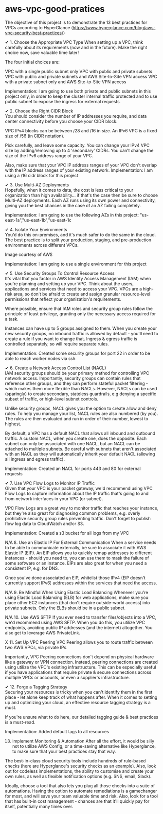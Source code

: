 # aws-vpc-good-pratices
The objective of this project is to demonstrate the 13 best practices for VPCs according to HyperGlance (https://www.hyperglance.com/blog/aws-vpc-security-best-practices/) 

✔  1. Choose the Appropriate VPC Type 
When setting up a VPC, think carefully about its requirements (now and in the future). Make the right choice now, save valuable time later!

The four initial choices are:

VPC with a single public subnet only
VPC with public and private subnets
VPC with public and private subnets and AWS Site-to-Site VPN access
VPC with a private subnet only and AWS Site-to-Site VPN access

Implementation:
I am going to use both private and public subnets in this project only, in order to keep the cluster internal traffic protected and to use public subnet to expose the ingress for external requests

✔ 2. Choose the Right CIDR Block  
You should consider the number of IP addresses you require, and data center connectivity before you choose your CIDR block.

VPC IPv4 blocks can be between /28 and /16 in size. An IPv6 VPC is a fixed size of /56 (in CIDR notation).

Pick carefully, and leave some capacity. You can change your IPv4 VPC size by adding/removing up to 4 'secondary' CIDRs. You can't change the size of the IPv6 address range of your VPC.

Also, make sure that your VPC IP address ranges of your VPC don't overlap with the IP address ranges of your existing network.
Implementation:
I am using a /16 cidr block for this project 


✔ 3. Use Multi-AZ Deployments  
Hopefully, when it comes to data, the cost is less critical to your organization than high availability... if that's the case then be sure to choose Multi-AZ deployments. Each AZ runs using its own power and connectivity, giving you the best chances in the case of an AZ failing completely.

Implementation:
I am going to use the following AZs in this project: "us-east-1a","us-east-1b","us-east-1c

✔ 4. Isolate Your Environments  
You'd do this on-premises, and it's much safer to do the same in the cloud. The best practice is to split your production, staging, and pre-production environments across different VPCs.

Image courtesy of AWS

Implementation:
I am going to use a single environment for this project

✔ 5. Use Security Groups To Control Resource Access   
It's vital that you factor in AWS Identity Access Management (IAM) when you're planning and setting up your VPC. Think about the users, applications and services that need to access your VPC. VPCs are a high-risk area, so don't be afraid to create and assign granular resource-level permissions that reflect your organization's requirements.

Where possible, ensure that IAM roles and security group rules follow the principle of least privilege, granting only the necessary access required for a task.

Instances can have up to 5 groups assigned to them. When you create your new security groups, no inbound traffic is allowed by default - you'll need to create a rule if you want to change that. Ingress & egress traffic is controlled separately, so will require separate rules.

Implementation:
Created some security groups for port 22 in order to be able to reach worker nodes via ssh 

✔ 6. Create a Network Access Control List (NACL)   
IAM security groups should be your primary method for controlling VPC network access. Importantly, security groups can contain rules that reference other groups, and they can perform stateful packet filtering - which makes them more flexible than NACLs. However, NACLs can be used (sparingly) to create secondary, stateless guardrails, e.g denying a specific subset of traffic, or high-level subnet controls.

Unlike security groups, NACL gives you the option to create allow and deny rules. To help you manage your list, NACL rules are also numbered (by you). The rules are then evaluated and run in order of their number, lowest to highest.

By default, a VPC has a default NACL that allows all inbound and outbound traffic. A custom NACL, when you create one, does the opposite. Each subnet can only be associated with one NACL, but an NACL can be attached to multiple subnets. Be careful with subnets that aren't associated with an NACL as they will automatically inherit your default NACL (allowing all ingress and egress traffic).

Implementation:
Created an NACL for ports 443 and 80 for external requests

✔ 7. Use VPC Flow Logs to Monitor IP Traffic  
Given that your VPC is your packet gateway, we'd recommend using VPC Flow Logs to capture information about the IP traffic that's going to and from network interfaces in your VPC (or subnet).

VPC Flow Logs are a great way to monitor traffic that reaches your instance, but they're also great for diagnosing common problems, e.g. overly prohibitive security group rules preventing traffic. Don't forget to publish flow log data to CloudWatch and/or S3.

Implementation:
Created a s3 bucket for all logs from my VPC

N/A 8. Use an Elastic IP For External Communication
When a service needs to be able to communicate externally, be sure to associate it with AWS Elastic IP (EIP). An EIP allows you to quickly remap addresses to different instances - should you need to, you can use them to mask the failure of some software or an instance. EIPs are also great for when you need a consistent IP, e.g. for DNS.

Once you've done associated an EIP, whitelist those IPv4 (EIP doesn't currently support IPv6) addresses within the services that need the access.

N/A 9. Be Mindful When Using Elastic Load Balancing
Whenever you're using Elastic Load Balancing (ELB) for web applications, make sure you place other EC2 instances (that don't require outside-world access) into private subnets. Only the ELBs should be in a public subnet.

N/A 10. Use AWS SFTP
If you ever need to transfer files/objects into a VPC, we'd recommend using AWS SFTP. When you do this, you utilize VPC endpoints, avoiding public IP addresses (and the internet) altogether. You also get to leverage AWS PrivateLink.

X 11. Set Up VPC Peering
VPC Peering allows you to route traffic between two AWS VPCs, via private IPs.

Importantly, VPC Peering connections don't depend on physical hardware like a gateway or VPN connection. Instead, peering connections are created using utilize the VPC's existing infrastructure. This can be especially useful if you have applications that require private & secure connections across multiple VPCs or accounts, or even a supplier's infrastructure.

✔ 12. Forge a Tagging Strategy  
Securing your resources is tricky when you can't identify them in the first place - let alone keep track of what happens after. When it comes to setting up and optimizing your cloud, an effective resource tagging strategy is a must.

If you're unsure what to do here, our detailed tagging guide & best practices is a must-read.

Implementation:
Added default tags to all resources

13. Implement Monitoring & Automation
After all the effort, it would be silly not to utilize AWS Config, or a time-saving alternative like Hyperglance, to make sure that your best practices stay that way.

The best-in-class cloud security tools include hundreds of rule-based checks (here are Hyperglance's security checks as an example). Also, look out for codeless implementations, the ability to customise and create your own rules, as well as flexible notification options (e.g. SNS, email, Slack).

Ideally, choose a tool that also lets you plug all those checks into a suite of automations. Having the option to automate remediations is a gamechanger for most, and will save your team valuable time and risk. Also, look for a tool that has built-in cost management - chances are that it'll quickly pay for itself, potentially many times over.

